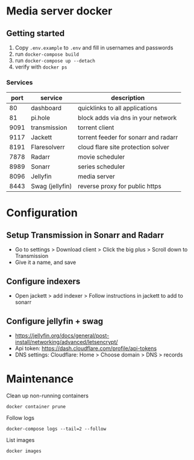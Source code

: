 # Media server docker

## Getting started

1) Copy `.env.example` to `.env` and fill in usernames and passwords
2) run `docker-compose build`
3) run `docker-compose up --detach`
4) verify with `docker ps`

### Services

| port  | service          | description                          |
|-------|------------------|--------------------------------------|
| 80    | dashboard        | quicklinks to all applications       | 
| 81    | pi.hole          | block adds via dns in your network   |
| 9091  | transmission     | torrent client                       | 
| 9117  | Jackett          | torrent feeder for sonarr and radarr |
| 8191  | Flaresolverr     | cloud flare site protection solver   |
| 7878  | Radarr           | movie scheduler                      |
| 8989  | Sonarr           | series scheduler                     | 
| 8096  | Jellyfin         | media server                         |
| 8443  | Swag (jellyfin)  | reverse proxy for public https       |

# Configuration

## Setup Transmission in Sonarr and Radarr

- Go to settings > Download client > Click the big plus > Scroll down to Transmission
- Give it a name, and save

## Configure indexers

- Open jackett > add indexer > Follow instructions in jackett to add to sonarr 

## Configure jellyfin + swag
- https://jellyfin.org/docs/general/post-install/networking/advanced/letsencrypt/
- Api token: https://dash.cloudflare.com/profile/api-tokens
- DNS settings: Cloudflare: Home > Choose domain > DNS > records

# Maintenance

Clean up non-running containers
```shell
docker container prune
```

Follow logs
```shell
docker-compose logs --tail=2 --follow
```

List images
```shell
docker images
```
